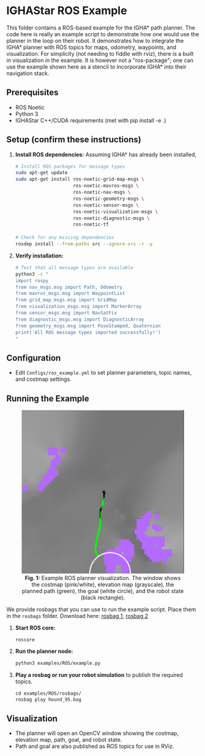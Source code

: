 # IGHAStar ROS Example

This folder contains a ROS-based example for the IGHA* path planner. The code here is really an example script to demonstrate how one would use the planner in the loop on their robot. 
It demonstrates how to integrate the IGHA* planner with ROS topics for maps, odometry, waypoints, and visualization.
For simplicity (not needing to fiddle with rviz), there is a built in visualization in the example.
It is however not a "ros-package"; one can use the example shown here as a stencil to incorporate IGHA* into their navigation stack.


## Prerequisites
- ROS Noetic
- Python 3
- IGHAStar C++/CUDA requirements (met with pip install -e .)

## Setup (confirm these instructions)
1. **Install ROS dependencies:**
   Assuming IGHA* has already been installed,
   ```bash
   # Install ROS packages for message types
   sudo apt-get update
   sudo apt-get install ros-noetic-grid-map-msgs \
                        ros-noetic-mavros-msgs \
                        ros-noetic-nav-msgs \
                        ros-noetic-geometry-msgs \
                        ros-noetic-sensor-msgs \
                        ros-noetic-visualization-msgs \
                        ros-noetic-diagnostic-msgs \
                        ros-noetic-tf
   
   # Check for any missing dependencies
   rosdep install --from-paths src --ignore-src -r -y
   ```

2. **Verify installation:**
   ```bash
   # Test that all message types are available
   python3 -c "
   import rospy
   from nav_msgs.msg import Path, Odometry
   from mavros_msgs.msg import WaypointList
   from grid_map_msgs.msg import GridMap
   from visualization_msgs.msg import MarkerArray
   from sensor_msgs.msg import NavSatFix
   from diagnostic_msgs.msg import DiagnosticArray
   from geometry_msgs.msg import PoseStamped, Quaternion
   print('All ROS message types imported successfully!')
   "
   ```

## Configuration
- Edit `Configs/ros_example.yml` to set planner parameters, topic names, and costmap settings.

## Running the Example


<figure align="center">
  <img src="../../Content/ROS/ros_example.png" alt="ROS Example Visualization" width="600"/>
  <figcaption><b>Fig. 1:</b> Example ROS planner visualization. The window shows the costmap (pink/white), elevation map (grayscale), the planned path (green), the goal (white circle), and the robot state (black rectangle).</figcaption>
</figure>

We provide rosbags that you can use to run the example script. Place them in the `rosbags` folder. Download here: [rosbag 1](https://drive.google.com/file/d/1zV0f3NbPuyewwbHUlrcuboj-PMrPixwG/view?usp=sharing), [rosbag 2](https://drive.google.com/file/d/1BPsypv83_W5EtcodyV2W75BSK3rVE3mX/view?usp=sharing)

1. **Start ROS core:**
   ```bash
   roscore
   ```
2. **Run the planner node:**
   ```bash
   python3 examples/ROS/example.py
   ```
3. **Play a rosbag or run your robot simulation** to publish the required topics.
   ```
   cd examples/ROS/rosbags/
   rosbag play hound_95.bag
   ```

## Visualization
- The planner will open an OpenCV window showing the costmap, elevation map, path, goal, and robot state.
- Path and goal are also published as ROS topics for use in RViz.
